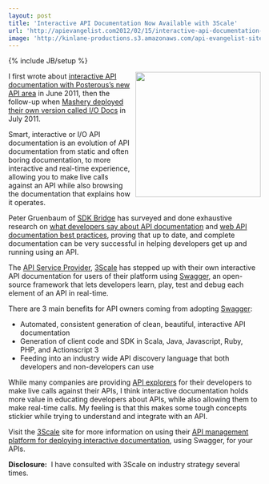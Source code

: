 ```yaml
---
layout: post
title: 'Interactive API Documentation Now Available with 3Scale'
url: 'http://apievangelist.com2012/02/15/interactive-api-documentation-now-available-with-3scale/'
image: 'http://kinlane-productions.s3.amazonaws.com/api-evangelist-site/blog/3scale-logo.jpg'
---
```

{% include JB/setup %}
<p>
     <img src="http://kinlane-productions.s3.amazonaws.com/api-service-providers/3scale-logo.jpg"  width="250" align="right" />
</p>
<p>
     I first wrote about <a title="interactive API documentation with Posterous's new API area" href="http://blog.apievangelist.com/2011/06/17/deploying-smarter-api-documentation/">interactive API documentation with Posterous’s new API area</a> in June 2011, then the follow-up when <a title="Mashery deploying their own version called I/O docs" href="http://blog.programmableweb.com/2011/07/26/mashery-delivers-smarter-api-documentation/">Mashery deployed their own version called I/O Docs</a> in July 2011.
</p>
<p>
     Smart, interactive or I/O API documentation is an evolution of API documentation from static and often boring documentation, to more interactive and real-time experience, allowing you to make live calls against an API while also browsing the documentation that explains how it operates.
</p>
<p>
     Peter Gruenbaum of <a title="SDK Bridge" href="http://blog.apievangelist.com/serviceproviders/">SDK Bridge</a> has surveyed and done exhaustive research on <a title="what developers say about API documentation" href="http://blog.programmableweb.com/2011/05/20/what-developers-say-about-api-documentation/">what developers say about API documentation</a> and <a title="web api documentation best practices" href="http://blog.programmableweb.com/2010/08/12/web-api-documentation-best-practices/">web API documentation best practices</a>, proving that up to date, and complete documentation can be very successful in helping developers get up and running using an API.
</p>
<p>
     The <a title="API Service Provider" href="http://blog.apievangelist.com/serviceproviders/">API Service Provider</a>, <a title="3Scale" href="http://blog.apievangelist.com/serviceproviders/3scale.php">3Scale</a> has stepped up with their own interactive API documentation for users of their platform using <a title="Swagger" href="http://swagger.wordnik.com/">Swagger</a>, an open-source framework that lets developers learn, play, test and debug each element of an API in real-time.
</p>
<p>
     There are 3 main benefits for API owners coming from adopting <a title="Swagger" href="/2011/11/09/can-swagger-deliver-a-restful-api-discovery-service/">Swagger</a>:
</p>
<ul >
     <li>Automated, consistent generation of clean, beautiful, interactive API documentation
     </li>
     <li>Generation of client code and SDK in Scala, Java, Javascript, Ruby, PHP, and Actionscript 3
     </li>
     <li>Feeding into an industry wide API discovery language that both developers and non-developers can use
     </li>
</ul>
<p>
     While many companies are providing <a title="API Explorer" href="http://blog.apievangelist.com/buildingblocks/api_explorer.php">API explorers</a> for their developers to make live calls against their APIs, I think interactive documentation holds more value in educating developers about APIs, while also allowing them to make real-time calls. My feeling is that this makes some tough concepts stickier while trying to understand and integrate with an API.
</p>
<p>
     Visit the <a title="3Scale" href="http://www.3scale.net">3Scale</a> site for more information on using their <a title="API management platform for deploying interactive documentation" href="http://www.3scale.net/2012/01/24/interactive-api-documentation-the-new-api-console-for-developers/">API management platform for deploying interactive documentation</a>, using Swagger, for your APIs.
</p>
<p>
     <strong>Disclosure:</strong>  I have consulted with 3Scale on industry strategy several times.
</p>
